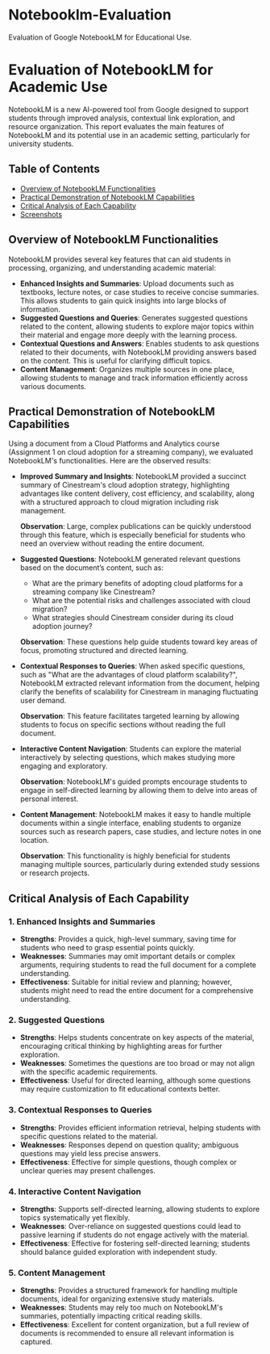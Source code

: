 # Notebooklm-Evaluation
Evaluation of Google NotebookLM for Educational Use.
# Evaluation of NotebookLM for Academic Use

NotebookLM is a new AI-powered tool from Google designed to support students through improved analysis, contextual link exploration, and resource organization. This report evaluates the main features of NotebookLM and its potential use in an academic setting, particularly for university students.

## Table of Contents
- [Overview of NotebookLM Functionalities](#overview-of-notebooklm-functionalities)
- [Practical Demonstration of NotebookLM Capabilities](#practical-demonstration-of-notebooklm-capabilities)
- [Critical Analysis of Each Capability](#critical-analysis-of-each-capability)
- [Screenshots](#screenshots)

## Overview of NotebookLM Functionalities

NotebookLM provides several key features that can aid students in processing, organizing, and understanding academic material:

- **Enhanced Insights and Summaries**: Upload documents such as textbooks, lecture notes, or case studies to receive concise summaries. This allows students to gain quick insights into large blocks of information.
- **Suggested Questions and Queries**: Generates suggested questions related to the content, allowing students to explore major topics within their material and engage more deeply with the learning process.
- **Contextual Questions and Answers**: Enables students to ask questions related to their documents, with NotebookLM providing answers based on the content. This is useful for clarifying difficult topics.
- **Content Management**: Organizes multiple sources in one place, allowing students to manage and track information efficiently across various documents.

## Practical Demonstration of NotebookLM Capabilities

Using a document from a Cloud Platforms and Analytics course (Assignment 1 on cloud adoption for a streaming company), we evaluated NotebookLM's functionalities. Here are the observed results:

- **Improved Summary and Insights**: NotebookLM provided a succinct summary of Cinestream's cloud adoption strategy, highlighting advantages like content delivery, cost efficiency, and scalability, along with a structured approach to cloud migration including risk management.

  **Observation**: Large, complex publications can be quickly understood through this feature, which is especially beneficial for students who need an overview without reading the entire document.

- **Suggested Questions**: NotebookLM generated relevant questions based on the document’s content, such as:
  - What are the primary benefits of adopting cloud platforms for a streaming company like Cinestream?
  - What are the potential risks and challenges associated with cloud migration?
  - What strategies should Cinestream consider during its cloud adoption journey?

  **Observation**: These questions help guide students toward key areas of focus, promoting structured and directed learning.

- **Contextual Responses to Queries**: When asked specific questions, such as "What are the advantages of cloud platform scalability?", NotebookLM extracted relevant information from the document, helping clarify the benefits of scalability for Cinestream in managing fluctuating user demand.

  **Observation**: This feature facilitates targeted learning by allowing students to focus on specific sections without reading the full document.

- **Interactive Content Navigation**: Students can explore the material interactively by selecting questions, which makes studying more engaging and exploratory.

  **Observation**: NotebookLM's guided prompts encourage students to engage in self-directed learning by allowing them to delve into areas of personal interest.

- **Content Management**: NotebookLM makes it easy to handle multiple documents within a single interface, enabling students to organize sources such as research papers, case studies, and lecture notes in one location.

  **Observation**: This functionality is highly beneficial for students managing multiple sources, particularly during extended study sessions or research projects.

## Critical Analysis of Each Capability

### 1. Enhanced Insights and Summaries
- **Strengths**: Provides a quick, high-level summary, saving time for students who need to grasp essential points quickly.
- **Weaknesses**: Summaries may omit important details or complex arguments, requiring students to read the full document for a complete understanding.
- **Effectiveness**: Suitable for initial review and planning; however, students might need to read the entire document for a comprehensive understanding.

### 2. Suggested Questions
- **Strengths**: Helps students concentrate on key aspects of the material, encouraging critical thinking by highlighting areas for further exploration.
- **Weaknesses**: Sometimes the questions are too broad or may not align with the specific academic requirements.
- **Effectiveness**: Useful for directed learning, although some questions may require customization to fit educational contexts better.

### 3. Contextual Responses to Queries
- **Strengths**: Provides efficient information retrieval, helping students with specific questions related to the material.
- **Weaknesses**: Responses depend on question quality; ambiguous questions may yield less precise answers.
- **Effectiveness**: Effective for simple questions, though complex or unclear queries may present challenges.

### 4. Interactive Content Navigation
- **Strengths**: Supports self-directed learning, allowing students to explore topics systematically yet flexibly.
- **Weaknesses**: Over-reliance on suggested questions could lead to passive learning if students do not engage actively with the material.
- **Effectiveness**: Effective for fostering self-directed learning; students should balance guided exploration with independent study.

### 5. Content Management
- **Strengths**: Provides a structured framework for handling multiple documents, ideal for organizing extensive study materials.
- **Weaknesses**: Students may rely too much on NotebookLM's summaries, potentially impacting critical reading skills.
- **Effectiveness**: Excellent for content organization, but a full review of documents is recommended to ensure all relevant information is captured.
